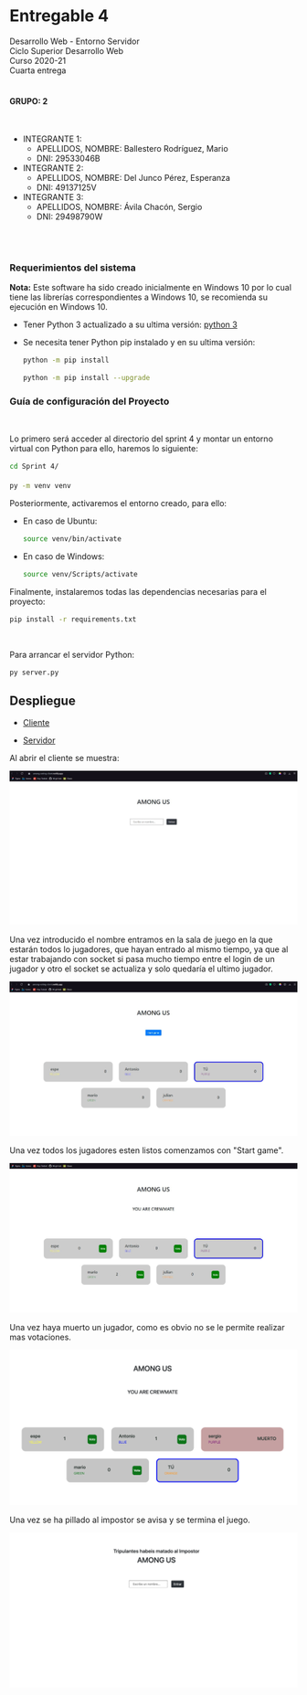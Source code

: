 # Entregable 4

Desarrollo Web - Entorno Servidor <br>
Ciclo Superior Desarrollo Web <br>
Curso 2020-21 <br>
Cuarta entrega <br>
<br>

#### GRUPO: 2  
<br>

- INTEGRANTE 1:  
    - APELLIDOS, NOMBRE: Ballestero Rodríguez, Mario  
    - DNI: 29533046B  
- INTEGRANTE 2:  
    - APELLIDOS, NOMBRE: Del Junco Pérez, Esperanza  
    - DNI: 49137125V  
- INTEGRANTE 3:  
    - APELLIDOS, NOMBRE: Ávila Chacón, Sergio  
    - DNI: 29498790W

<br>
<br>

### Requerimientos del sistema



**Nota:** Este software ha sido creado inicialmente en Windows 10 por lo cual tiene las librerías correspondientes a Windows 10, se recomienda su ejecución en Windows 10.

- Tener Python 3 actualizado a su ultima versión: [python 3](https://www.python.org/downloads/)

- Se necesita tener Python pip instalado y en su ultima versión:

  ```bash
  python -m pip install
  ```

  ```bash
  python -m pip install --upgrade
  ```

  

### Guía de configuración del Proyecto

<br>

Lo primero será acceder al directorio del sprint 4 y montar un entorno virtual con Python para ello, haremos lo siguiente:

```bash
cd Sprint 4/

py -m venv venv
```



Posteriormente, activaremos el entorno creado, para ello:

* En caso de Ubuntu:

  ```bash
  source venv/bin/activate
  ```

* En caso de Windows:

  ```bash
  source venv/Scripts/activate
  ```



Finalmente, instalaremos todas las dependencias necesarias para el proyecto:

```bash
pip install -r requirements.txt
```

<br>



Para arrancar el servidor Python:

```bash
py server.py
```





## Despliegue

*  [Cliente](https://among-us-voting-server.herokuapp.com/)

*  [Servidor](https://among-us-voting-server.herokuapp.com/)

  

  

Al abrir el cliente se muestra:

![inicio](./docs/inicial.JPG)

Una vez introducido el nombre entramos en la sala de juego en la que estarán todos lo jugadores, que hayan entrado al mismo tiempo, ya que al estar trabajando con socket si pasa mucho tiempo entre el login de un jugador y otro el socket se actualiza y solo quedaría el ultimo jugador.



![lobby](./docs/start.JPG)



Una vez todos los jugadores esten listos comenzamos con "Start game".



![play](./docs/play.JPG)

Una vez haya muerto un jugador, como es obvio no se le permite realizar mas votaciones.

![dead](./docs/muerto.png)



Una vez se ha pillado al impostor se avisa y se termina el juego.

![](./docs/fin.png)